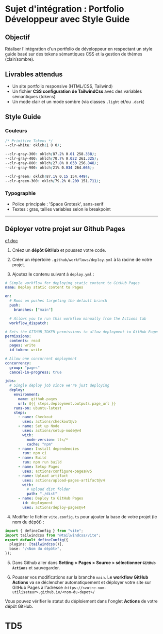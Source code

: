 # Sujet d'intégration : Portfolio Développeur avec Style Guide

## Objectif

Réaliser l'intégration d'un portfolio de développeur en respectant un style guide basé sur des tokens sémantiques CSS et la gestion de thèmes (clair/sombre).

## Livrables attendus

- Un site portfolio responsive (HTML/CSS, Tailwind)
- Un fichier **CSS configuration de TailwindCss** avec des variables sémantiques (tokens)
- Un mode clair et un mode sombre (via classes `.light` et/ou `.dark`)

## Style Guide

### Couleurs

```css
/* Primitive Tokens */
--clr-white: oklch(1 0 0);

--clr-gray-300: oklch(87.2% 0.01 258.338);
--clr-gray-400: oklch(70.7% 0.022 261.325);
--clr-gray-800: oklch(27.8% 0.033 256.848);
--clr-gray-900: oklch(21% 0.034 264.665);

--clr-green: oklch(87.1% 0.15 154.449);
--clr-green-300: oklch(79.2% 0.209 151.711);
```

### Typographie

- Police principale : 'Space Grotesk', sans-serif
- Textes : gras, tailles variables selon le breakpoint

---

## Déployer votre projet sur Github Pages

[cf doc](https://vite.dev/guide/static-deploy.html)

1. Créez un **dépôt GitHub** et poussez votre code.

2. Créer un répertoire `.github/workflows/deploy.yml` à la racine de votre projet.

3. Ajoutez le contenu suivant à `deploy.yml` :

```yaml
# Simple workflow for deploying static content to GitHub Pages
name: Deploy static content to Pages

on:
  # Runs on pushes targeting the default branch
  push:
    branches: ["main"]

  # Allows you to run this workflow manually from the Actions tab
  workflow_dispatch:

# Sets the GITHUB_TOKEN permissions to allow deployment to GitHub Pages
permissions:
  contents: read
  pages: write
  id-token: write

# Allow one concurrent deployment
concurrency:
  group: "pages"
  cancel-in-progress: true

jobs:
  # Single deploy job since we're just deploying
  deploy:
    environment:
      name: github-pages
      url: ${{ steps.deployment.outputs.page_url }}
    runs-on: ubuntu-latest
    steps:
      - name: Checkout
        uses: actions/checkout@v5
      - name: Set up Node
        uses: actions/setup-node@v4
        with:
          node-version: lts/*
          cache: "npm"
      - name: Install dependencies
        run: npm ci
      - name: Build
        run: npm run build
      - name: Setup Pages
        uses: actions/configure-pages@v5
      - name: Upload artifact
        uses: actions/upload-pages-artifact@v4
        with:
          # Upload dist folder
          path: "./dist"
      - name: Deploy to GitHub Pages
        id: deployment
        uses: actions/deploy-pages@v4
```

4. Modifier le fichier `vite.config.ts` pour ajouter la base de votre projet (le nom du dépôt) :

```ts
import { defineConfig } from "vite";
import tailwindcss from "@tailwindcss/vite";
export default defineConfig({
  plugins: [tailwindcss()],
  base: "/<Nom du dépôt>",
});
```

5. Dans Github aller dans **Setting > Pages > Source > sélectionner `GitHub Actions`** et sauvegarder.

6. Pousser vos modifications sur la branche `main`. Le **workflow GitHub Actions** va se déclencher automatiquement et déployer votre site sur GitHub Pages à l'adresse :`https://<votre-nom-utilisateur>.github.io/<nom-du-depot>/`

Vous pouvez vérifier le statut du déploiement dans l'onglet **Actions** de votre dépôt GitHub.
# TD5
